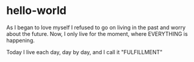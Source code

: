 # hello-world

As I began to love myself
I refused to go on living in the past
and worry about the future.
Now, I only live for the moment,
where EVERYTHING is happening.

Today I live each day, day by day, 
and I call it 
"FULFILLMENT"
